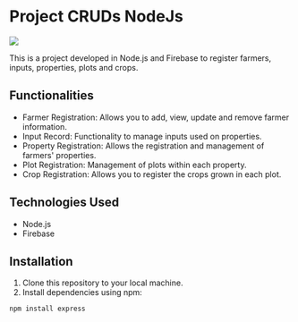 # Project CRUDs NodeJs
<a href="https://skillicons.dev"><img src="https://skillicons.dev/icons?i=nodejs,firebase" /></a>


This is a project developed in Node.js and Firebase to register farmers, inputs, properties, plots and crops.

## Functionalities

- Farmer Registration: Allows you to add, view, update and remove farmer information.
- Input Record: Functionality to manage inputs used on properties.
- Property Registration: Allows the registration and management of farmers' properties.
- Plot Registration: Management of plots within each property.
- Crop Registration: Allows you to register the crops grown in each plot.

## Technologies Used

- Node.js
- Firebase

## Installation

1. Clone this repository to your local machine.
2. Install dependencies using npm:

```bash
npm install express

